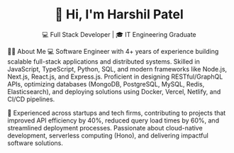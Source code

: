 <h1 align="center">👋 Hi, I'm Harshil Patel</h1>
<p align="center">
💻 Full Stack Developer | 🎓 IT Engineering Graduate   
</p>
🧑‍💼 About Me
💻 Software Engineer with 4+ years of experience building scalable full-stack applications and distributed systems. Skilled in JavaScript, TypeScript, Python, SQL, and modern frameworks like Node.js, Next.js, React.js, and Express.js. Proficient in designing RESTful/GraphQL APIs, optimizing databases (MongoDB, PostgreSQL, MySQL, Redis, Elasticsearch), and deploying solutions using Docker, Vercel, Netlify, and CI/CD pipelines.

🚀 Experienced across startups and tech firms, contributing to projects that improved API efficiency by 40%, reduced query load times by 60%, and streamlined deployment processes. Passionate about cloud-native development, serverless computing (Hono), and delivering impactful software solutions.

